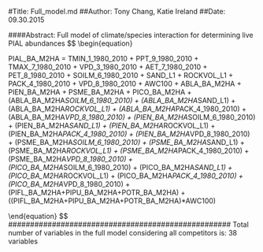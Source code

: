 #Title: Full_model.md
##Author: Tony Chang, Katie Ireland
##Date: 09.30.2015

####Abstract:
Full model of climate/species interaction for determining live PIAL abundances
$$
\begin{equation}

PIAL_BA_M2HA = TMIN_1_1980_2010 + PPT_9_1980_2010 + TMAX_7_1980_2010 + VPD_3_1980_2010 + AET_7_1980_2010 + PET_8_1980_2010 + 
SOILM_6_1980_2010 + SAND_L1 + ROCKVOL_L1 + PACK_4_1980_2010 + VPD_8_1980_2010 + AWC100 + 
ABLA_BA_M2HA + PIEN_BA_M2HA + PSME_BA_M2HA + PICO_BA_M2HA +
(ABLA_BA_M2HA*SOILM_6_1980_2010) + (ABLA_BA_M2HA*SAND_L1) + (ABLA_BA_M2HA*ROCKVOL_L1) + (ABLA_BA_M2HA*PACK_4_1980_2010) + (ABLA_BA_M2HA*VPD_8_1980_2010) + 
(PIEN_BA_M2HA*SOILM_6_1980_2010) + (PIEN_BA_M2HA*SAND_L1) + (PIEN_BA_M2HA*ROCKVOL_L1) + (PIEN_BA_M2HA*PACK_4_1980_2010) + (PIEN_BA_M2HA*VPD_8_1980_2010) + 
(PSME_BA_M2HA*SOILM_6_1980_2010) + (PSME_BA_M2HA*SAND_L1) + (PSME_BA_M2HA*ROCKVOL_L1) + (PSME_BA_M2HA*PACK_4_1980_2010) + (PSME_BA_M2HA*VPD_8_1980_2010) + 
(PICO_BA_M2HA*SOILM_6_1980_2010) + (PICO_BA_M2HA*SAND_L1) + (PICO_BA_M2HA*ROCKVOL_L1) + (PICO_BA_M2HA*PACK_4_1980_2010) + (PICO_BA_M2HA*VPD_8_1980_2010) + 
(PIFL_BA_M2HA+PIPU_BA_M2HA+POTR_BA_M2HA) + ((PIFL_BA_M2HA+PIPU_BA_M2HA+POTR_BA_M2HA)*AWC100)

\end{equation}
$$
###################################################
Total number of variables in the full model considering all competitors is: 	38 variables

